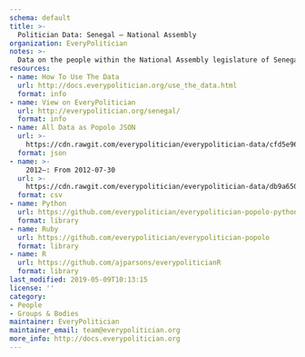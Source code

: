 ```yaml
---
schema: default
title: >-
  Politician Data: Senegal — National Assembly
organization: EveryPolitician
notes: >-
  Data on the people within the National Assembly legislature of Senegal.
resources:
- name: How To Use The Data
  url: http://docs.everypolitician.org/use_the_data.html
  format: info
- name: View on EveryPolitician
  url: http://everypolitician.org/senegal/
  format: info
- name: All Data as Popolo JSON
  url: >-
    https://cdn.rawgit.com/everypolitician/everypolitician-data/cfd5e9637a4d71aa3fdb03913fe746eee0b15ac8/data/Senegal/Assembly/ep-popolo-v1.0.json
  format: json
- name: >-
    2012–: From 2012-07-30
  url: >-
    https://cdn.rawgit.com/everypolitician/everypolitician-data/db9a650f11f9099ea2a84c568d29fac8dd2c774e/data/Senegal/Assembly/term-2012.csv
  format: csv
- name: Python
  url: https://github.com/everypolitician/everypolitician-popolo-python
  format: library
- name: Ruby
  url: https://github.com/everypolitician/everypolitician-popolo
  format: library
- name: R
  url: https://github.com/ajparsons/everypoliticianR
  format: library
last_modified: 2019-05-09T10:13:15
license: ''
category:
- People
- Groups & Bodies
maintainer: EveryPolitician
maintainer_email: team@everypolitician.org
more_info: http://docs.everypolitician.org
---
```

